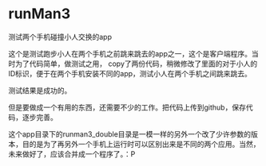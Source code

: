 # runMan3
测试两个手机碰撞小人交换的app

这个是测试跑步小人在两个手机之前跳来跳去的app之一，这个是客户端程序。当时为了代码简单，做测试之用，
copy了两份代码，稍微修改了里面的对于小人的ID标识，便于在两个手机安装不同的app，测试小人在两个手机之间跳来跳去。

测试结果是成功的。

但是要做成一个有用的东西，还需要不少的工作。把代码上传到github，保存代码，逐步完善。

这个app目录下的runman3_double目录是一模一样的另外一个改了少许参数的版本，目的是为了再另外一个手机上运行时可以区别出来是不同的两个应用。当然，未来做好了，应该合并成一个程序了。：P


